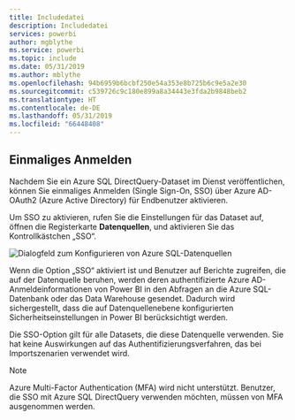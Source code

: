 ```yaml
---
title: Includedatei
description: Includedatei
services: powerbi
author: mgblythe
ms.service: powerbi
ms.topic: include
ms.date: 05/31/2019
ms.author: mblythe
ms.openlocfilehash: 94b6959b6bcbf250e54a353e8b725b6c9e5a2e30
ms.sourcegitcommit: c539726c9c180e899a8a34443e3fda2b9848beb2
ms.translationtype: HT
ms.contentlocale: de-DE
ms.lasthandoff: 05/31/2019
ms.locfileid: "66448408"
---
```

## <a name="single-sign-on"></a>Einmaliges Anmelden

Nachdem Sie ein Azure SQL DirectQuery-Dataset im Dienst veröffentlichen, können Sie einmaliges Anmelden (Single Sign-On, SSO) über Azure AD-OAuth2 (Azure Active Directory) für Endbenutzer aktivieren.

Um SSO zu aktivieren, rufen Sie die Einstellungen für das Dataset auf, öffnen die Registerkarte **Datenquellen**, und aktivieren Sie das Kontrollkästchen „SSO“.

![Dialogfeld zum Konfigurieren von Azure SQL-Datenquellen](media/direct-query-sso/sso-dialog.png)

Wenn die Option „SSO“ aktiviert ist und Benutzer auf Berichte zugreifen, die auf der Datenquelle beruhen, werden deren authentifizierte Azure AD-Anmeldeinformationen von Power BI in den Abfragen an die Azure SQL-Datenbank oder das Data Warehouse gesendet. Dadurch wird sichergestellt, dass die auf Datenquellenebene konfigurierten Sicherheitseinstellungen in Power BI berücksichtigt werden.

Die SSO-Option gilt für alle Datasets, die diese Datenquelle verwenden. Sie hat keine Auswirkungen auf das Authentifizierungsverfahren, das bei Importszenarien verwendet wird.

> [!Note]
> Azure Multi-Factor Authentication (MFA) wird nicht unterstützt. Benutzer, die SSO mit Azure SQL DirectQuery verwenden möchten, müssen von MFA ausgenommen werden.